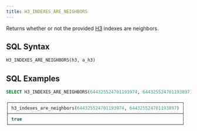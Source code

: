 ```yaml
---
title: H3_INDEXES_ARE_NEIGHBORS
---
```


Returns whether or not the provided [H3](https://eng.uber.com/h3/) indexes are neighbors.

## SQL Syntax

```sql
H3_INDEXES_ARE_NEIGHBORS(h3, a_h3)
```

## SQL Examples

```sql
SELECT H3_INDEXES_ARE_NEIGHBORS(644325524701193974, 644325524701193897);

┌──────────────────────────────────────────────────────────────────┐
│ h3_indexes_are_neighbors(644325524701193974, 644325524701193897) │
├──────────────────────────────────────────────────────────────────┤
│ true                                                             │
└──────────────────────────────────────────────────────────────────┘
```